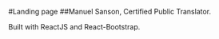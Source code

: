 #Landing page 
##Manuel Sanson, Certified Public Translator.

Built with ReactJS and React-Bootstrap.